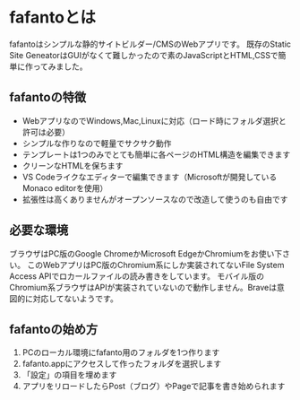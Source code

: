 # fafantoとは
fafantoはシンプルな静的サイトビルダー/CMSのWebアプリです。  既存のStatic Site GeneatorはGUIがなくて難しかったので素のJavaScriptとHTML,CSSで簡単に作ってみました。

## fafantoの特徴
* WebアプリなのでWindows,Mac,Linuxに対応（ロード時にフォルダ選択と許可は必要）
* シンプルな作りなので軽量でサクサク動作
* テンプレートは1つのみでとても簡単に各ページのHTML構造を編集できます
* クリーンなHTMLを保ちます
* VS Codeライクなエディターで編集できます（Microsoftが開発しているMonaco editorを使用）
* 拡張性は高くありませんがオープンソースなので改造して使うのも自由です
## 必要な環境
ブラウザはPC版のGoogle ChromeかMicrosoft EdgeかChromiumをお使い下さい。
このWebアプリはPC版のChromium系にしか実装されてないFile System Access APIでロカールファイルの読み書きをしています。
モバイル版のChromium系ブラウザはAPIが実装されていないので動作しません。Braveは意図的に対応してないようです。
## fafantoの始め方
1. PCのローカル環境にfafanto用のフォルダを1つ作ります
2. fafanto.appにアクセスして作ったフォルダを選択します
3. 「設定」の項目を埋めます
4. アプリをリロードしたらPost（ブログ）やPageで記事を書き始められます
